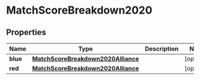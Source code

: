 
# MatchScoreBreakdown2020

## Properties
Name | Type | Description | Notes
------------ | ------------- | ------------- | -------------
**blue** | [**MatchScoreBreakdown2020Alliance**](MatchScoreBreakdown2020Alliance.md) |  |  [optional]
**red** | [**MatchScoreBreakdown2020Alliance**](MatchScoreBreakdown2020Alliance.md) |  |  [optional]




